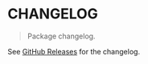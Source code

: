 # CHANGELOG

> Package changelog.

See [GitHub Releases](https://github.com/stdlib-js/math-base-special-ramp/releases) for the changelog.